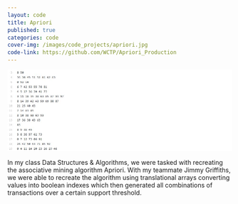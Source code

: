 ```yaml
---
layout: code
title: Apriori
published: true
categories: code
cover-img: /images/code_projects/apriori.jpg
code-link: https://github.com/WCTP/Apriori_Production
---
```


![Lines of code showing transactions that are significant.](/images/code_projects/apriori_transactions.jpg "Apriori Transactions")

In my class Data Structures & Algorithms, we were tasked with recreating the associative mining algorithm Apriori. With my teammate Jimmy Griffiths, we were able to recreate the algorithm using translational arrays converting values into boolean indexes which then generated all combinations of transactions over a certain support threshold.
